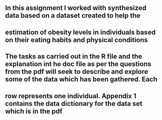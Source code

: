 ## In this assignment I worked with synthesized data based on a dataset created to help the
## estimation of obesity levels in individuals based on their eating habits and physical conditions

## The tasks as carried out in the R file and the explanation int he doc file as per the questions from the pdf will seek to describe and explore some of the data which has been gathered. Each
## row represents one individual. Appendix 1 contains the data dictionary for the data set which is in the pdf